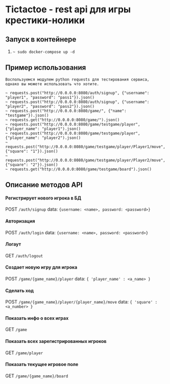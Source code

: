 # Tictactoe - rest api для игры крестики-нолики
## Запуск в контейнере
1. `~ sudo docker-compose up -d`


## Пример использования
```
Воспользуемcя модулем python requests для тестирования сервиса, 
однако вы можете использовать что хотите.

~ requests.post("http://0.0.0.0:8080/auth/signup", {"username": "player1", "password": "pass1"}).json()
~ requests.post("http://0.0.0.0:8080/auth/signup", {"username": "player2", "password": "pass2"}).json()
~ requests.post("http://0.0.0.0:8080/game/", {"name": "testgame"}).json()
~ requests.get("http://0.0.0.0:8080/game/").json()
~ requests.post("http://0.0.0.0:8080/game/testgame/player", {"player_name": "player1").json()
~ requests.post("http://0.0.0.0:8080/game/testgame/player", {"player_name": "player2").json()
~ requests.post("http://0.0.0.0:8080/game/testgame/player/Player1/move", {"square": "1"}).json()
~ requests.post("http://0.0.0.0:8080/game/testgame/player/Player2/move", {"square": "2"}).json()
~ requests.get("http://0.0.0.0:8080/game/testgame/board").json()

```

## Описание методов API
#### Регистрирует нового игрока в БД
POST ```/auth/signup```
data: ```{username: <name>, password: <password>}```
#### Авторизация
POST ```/auth/login```
data: ```{username: <name>, password: <password>}```
#### Логаут
GET ```/auth/logout```
#### Создает новую игру для игрока
POST ```/game/{game_name}/player```
data: ```{ 'player_name' : <a_name> }```
#### Сделать ход
POST ```/game/{game_name}/player/{player_name}/move```
data: ```{ 'square' : <a_number> }```
#### Показать инфо о всех играх
GET ```/game```
#### Показать всех зарегистрированных игроков
GET ```/game/player```
#### Показать текущее игровое поле
GET ```/game/{game_name}/board```

